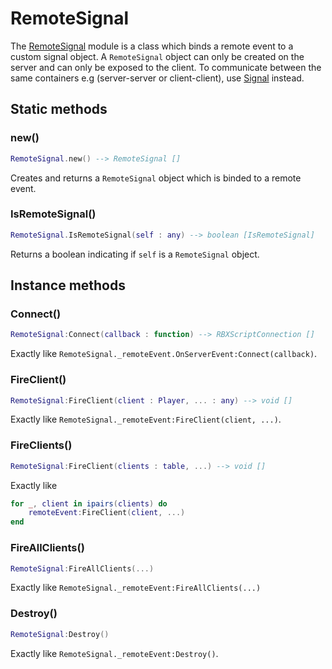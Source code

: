 # RemoteSignal

The [RemoteSignal](https://github.com/angrybino/Comet/blob/master/src/Util/Remote/RemoteSignal.lua) module is a class which binds a remote event to a custom signal object. A `RemoteSignal` object can only be created on the server and can only be exposed to the client. To communicate between the same containers e.g (server-server or client-client), use [Signal]() instead.

## Static methods

### new()
```lua
RemoteSignal.new() --> RemoteSignal []
```
	
Creates and returns a `RemoteSignal` object which is binded to a remote event.

### IsRemoteSignal()

```lua
RemoteSignal.IsRemoteSignal(self : any) --> boolean [IsRemoteSignal]
```
	
Returns a boolean indicating if `self` is a `RemoteSignal` object.

## Instance methods

### Connect()

```lua
RemoteSignal:Connect(callback : function) --> RBXScriptConnection []
```
	
Exactly like `RemoteSignal._remoteEvent.OnServerEvent:Connect(callback)`.

### FireClient()

```lua
RemoteSignal:FireClient(client : Player, ... : any) --> void []
```
	
Exactly like `RemoteSignal._remoteEvent:FireClient(client, ...)`.

### FireClients()

```lua
RemoteSignal:FireClient(clients : table, ...) --> void []
```
	
Exactly like 
	
```lua
for _, client in ipairs(clients) do
	remoteEvent:FireClient(client, ...)
end
```

### FireAllClients()

```lua
RemoteSignal:FireAllClients(...)
```

Exactly like `RemoteSignal._remoteEvent:FireAllClients(...)`

### Destroy()

```lua
RemoteSignal:Destroy()
```

Exactly like `RemoteSignal._remoteEvent:Destroy()`.